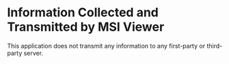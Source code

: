 # Information Collected and Transmitted by MSI Viewer

This application does not transmit any information to any first-party or third-party server.
